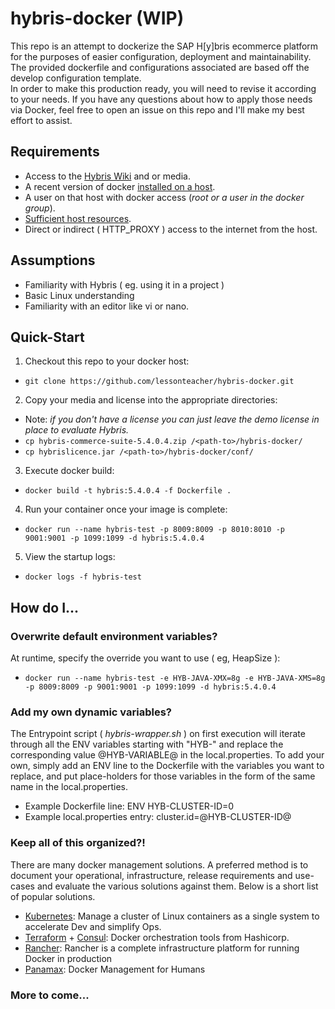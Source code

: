 # hybris-docker (WIP)

This repo is an attempt to dockerize the SAP H[y]bris ecommerce platform for the purposes of easier configuration, deployment and maintainability.
<br>The provided dockerfile and configurations associated are based off the develop configuration template.
<br>In order to make this production ready, you will need to revise it according to your needs. If you have any questions about how to apply those needs via Docker, feel free to open an issue on this repo and I'll make my best effort to assist.

## Requirements
- Access to the [Hybris Wiki](http://wiki.hybris.com) and or media.
- A recent version of docker [installed on a host](https://docs.docker.com/installation/).
- A user on that host with docker access (*root or a user in the docker group*).
- [Sufficient host resources](https://wiki.hybris.com/display/general/System+Requirements+-+Release+5.4).
- Direct or indirect ( HTTP_PROXY ) access to the internet from the host.

## Assumptions
- Familiarity with Hybris ( eg. using it in a project )
- Basic Linux understanding
- Familiarity with an editor like vi or nano.

## Quick-Start
1. Checkout this repo to your docker host:
 - `git clone https://github.com/lessonteacher/hybris-docker.git`
2. Copy your media and license into the appropriate directories:
 - Note: _if you don't have a license you can just leave the demo license in place to evaluate Hybris._
 - `cp hybris-commerce-suite-5.4.0.4.zip /<path-to>/hybris-docker/`
 - `cp hybrislicence.jar /<path-to>/hybris-docker/conf/`
3. Execute docker build:
 - `docker build -t hybris:5.4.0.4 -f Dockerfile .`
4. Run your container once your image is complete:
 - `docker run --name hybris-test -p 8009:8009 -p 8010:8010 -p 9001:9001 -p 1099:1099 -d hybris:5.4.0.4`
5. View the startup logs:
 - `docker logs -f hybris-test`

## How do I...
### Overwrite default environment variables?
At runtime, specify the override you want to use ( eg, HeapSize ):
- `docker run --name hybris-test -e HYB-JAVA-XMX=8g -e HYB-JAVA-XMS=8g -p 8009:8009 -p 9001:9001 -p 1099:1099 -d hybris:5.4.0.4`

### Add my own dynamic variables?
The Entrypoint script ( _hybris-wrapper.sh_ ) on first execution will iterate through all the ENV variables starting with "HYB-" and replace the corresponding value @HYB-VARIABLE@ in the local.properties. To add your own, simply add an ENV line to the Dockerfile with the variables you want to replace, and put place-holders for those variables in the form of the same name in the local.properties.
  - Example Dockerfile line:
        ENV HYB-CLUSTER-ID=0
  - Example local.properties entry:
        cluster.id=@HYB-CLUSTER-ID@

### Keep all of this organized?!
There are many docker management solutions. A preferred method is to document your operational, infrastructure, release requirements and use-cases and evaluate the various solutions against them. Below is a short list of popular solutions.
 - [Kubernetes](http://kubernetes.io/): Manage a cluster of Linux containers as a single system to accelerate Dev and simplify Ops.
 - [Terraform](https://www.terraform.io/) + [Consul](https://www.consul.io/): Docker orchestration tools from Hashicorp.
 - [Rancher](http://rancher.com/rancher/): Rancher is a complete infrastructure platform for running Docker in production
 - [Panamax](http://panamax.io/): Docker Management for Humans

### More to come...
